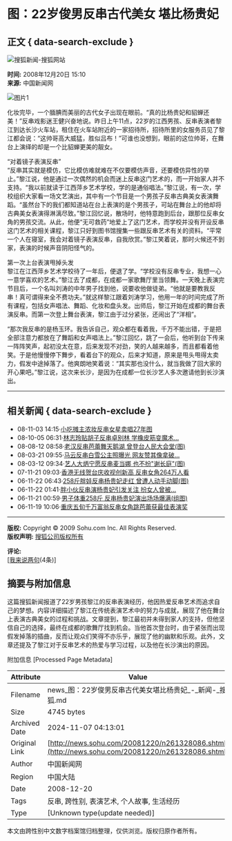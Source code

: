 # 图：22岁俊男反串古代美女 堪比杨贵妃

## 正文 { data-search-exclude }


![搜狐新闻-搜狐网站](https://images.sohu.com/uiue/sohu_logo/2006/news_logo3.gif)

**时间:** 2008年12月20日 15:10  
**来源:** 中国新闻网  

![图片1](https://photocdn.sohu.com/20081220/Img261328087.jpg)

化妆完毕，一个腼腆而美丽的古代女子出现在眼前。“真的比杨贵妃和貂蝉还美！”反串戏影迷王健兴奋地说。昨日上午11点，22岁的江西男孩、反串表演者黎江到达长沙火车站，租住在火车站附近的一家招待所，招待所里的女服务员见了黎江都会说：“这帅哥高大威猛，胜似吕布！”可谁也没想到，眼前的这位帅哥，在舞台上演绎的却是一个比貂蝉更美的靓女。

“对着镜子表演反串”  
“反串其实就是模仿，它比模仿难就难在不仅要模仿声音，还要模仿异性的举止。”黎江说，他是通过一次偶然的机会而迷上反串这门艺术的，而一开始家人并不支持。“我以前就读于江西萍乡艺术学校，学的是通俗唱法。”黎江说，有一次，学校组织大家看一场文艺演出，其中有一个节目是一个男孩子反串古典美女表演舞蹈。“虽然台下的我们都知道站在台上表演的是个男孩子，可站在舞台上的他却将古典美女表演得淋漓尽致。”黎江回忆说，散场时，他特意跑到后台，跟那位反串女角的男孩交流。从此，他便“无可救药”地爱上了这门艺术，而学校并没有开设反串这门艺术的相关课程，黎江只好到图书馆搜集一些跟反串艺术有关的资料。“平常一个人在寝室，我会对着镜子表演反串，自我欣赏。”黎江笑着说，那时火候还不到家，表演的时候声音阴阳怪气的。

第一次上台表演甩掉头发  
黎江在江西萍乡艺术学校待了一年后，便退了学。“学校没有反串专业，我想一心一意学喜欢的艺术。”黎江去了成都，在成都一家歌舞厅里当领舞。一天晚上表演完节目后，一个名叫刘涛的中年男子找到他，说要收他做徒弟。“他就是要教我反串！真可谓得来全不费功夫。”就这样黎江跟着刘涛学习，他用一年的时间完成了所有课程，包括女声唱法、舞蹈、化妆和盘头发。出师后，黎江开始在成都的舞台表演反串。而第一次登上舞台表演，黎江由于过分紧张，还闹出了“洋相”。

“那次我反串的是杨玉环。我告诉自己，观众都在看着我，千万不能出错，于是把全部注意力都放在了舞蹈和女声唱法上。”黎江回忆，跳了一会后，他听到台下传来一阵阵笑声，起初没太在意，后来发现不对劲，笑的人越来越多，而且都看着他笑。于是他慢慢停下舞步，看着台下的观众，后来才知道，原来是甩头甩得太卖力，假发中途掉落了。他爽朗地笑着说：“其实那也没什么，就当我做了回大家的开心果吧。”黎江说，这次来长沙，是因为在成都一位长沙艺人多次邀请他到长沙演出。

---

## 相关新闻 { data-search-exclude }

- 08-11-03 14:15·[小吃摊主浓妆反串女星卖唱27年图](https://news.sohu.com/20081103/n260408588.shtml)  
- 08-10-05 06:31·[林志玲贴胡子反串卓别林 学橡皮筋变魔术...](https://news.sohu.com/20081005/n259852223.shtml)  
- 08-08-12 08:58·[老汉反串芭蕾舞天鹅湖 曾登台人民大会堂(图)](https://news.sohu.com/20080812/n258780042.shtml)  
- 08-03-21 09:55·[马云反串白雪公主照曝光 网友赞其像拿破...](https://news.sohu.com/20080321/n255832447.shtml)  
- 08-03-12 09:34·[艺人大炳宁愿反串麦当娜 也不扮"谢长庭"(图)](https://news.sohu.com/20080312/n255662046.shtml)  
- 07-11-21 09:03·[香港无线贺台庆收视创新高 反串女角264万人看](https://news.sohu.com/20071121/n253380866.shtml)  
- 06-11-22 06:43·[258斤胖娃反串杨贵妃走红 曾遭人动手动脚(图)](https://news.sohu.com/20061122/n246536608.shtml)  
- 06-11-22 01:41·[胖小伙反串演杨贵妃引发关注 扮女人曾被...](https://news.sohu.com/20061122/n246534804.shtml)  
- 06-11-21 00:59·[男子体重258斤 反串杨贵妃演出场场爆满(组图)](https://news.sohu.com/20061121/n246507916.shtml)  
- 06-11-19 10:06·[重庆五旬千万富翁反串女角跳芭蕾获最佳表演奖](https://news.sohu.com/20061119/n246476762.shtml)  

--- 

**版权:** Copyright © 2009 Sohu.com Inc. All Rights Reserved.  
**版权声明:** [搜狐公司版权所有](https://corp.sohu.com/s2007/copyright/)  

**评论:**  
[[我来说两句](https://comment2.news.sohu.com/viewcomments.action?id=261328086)(4条)]

## 摘要与附加信息

<!-- tcd_abstract -->
这篇搜狐新闻报道了22岁男孩黎江的反串表演经历，他因热爱反串艺术而追求自己的梦想。内容详细描述了黎江在传统表演艺术中的努力与成就，展现了他在舞台上表演古典美女的过程和挑战。文章提到，黎江最初并未得到家人的支持，但他坚信自己的选择，最终在成都的歌舞厅找到机会。当他首次登台时，由于紧张而出现假发掉落的插曲，反而让观众们笑得不亦乐乎，展现了他的幽默和乐观。此外，文章还提及了黎江对于反串艺术的热爱与学习过程，以及他在长沙演出的原因。
<!-- tcd_abstract_end -->

附加信息 [Processed Page Metadata]

| Attribute       | Value                                  |
|-----------------|----------------------------------------|
| Filename        | news_图：22岁俊男反串古代美女堪比杨贵妃_-_新闻-_搜狐.md                             |
| Size            | 4745 bytes                           |
| Archived Date   | 2024-11-07 04:13:01                             |
| Original Link   | [http://news.sohu.com/20081220/n261328086.shtml](http://news.sohu.com/20081220/n261328086.shtml)                       |
| Author          | 中国新闻网                               |
| Region          | 中国大陆                               |
| Date            | 2008-12-20                                 |
| Tags            | 反串, 跨性别, 表演艺术, 个人故事, 生活经历                                 |
| Type            | [Unknown type(update needed)]                                 |
<!-- tcd_table_end -->

本文由跨性别中文数字档案馆归档整理，仅供浏览。版权归原作者所有。
